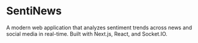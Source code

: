 # SentiNews
A modern web application that analyzes sentiment trends across news and social media in real-time. Built with Next.js, React, and Socket.IO.
